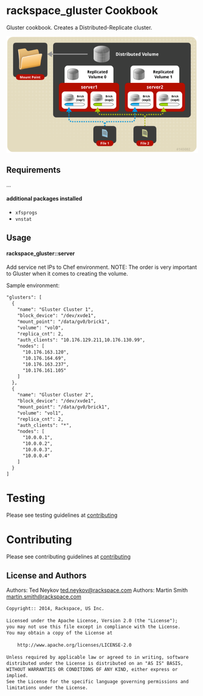 rackspace_gluster Cookbook
========================
Gluster cookbook. Creates a Distributed-Replicate cluster.

![Gluster Distributed-Replicate](img/gluster-dv.png)

Requirements
------------
...
#### additional packages installed
- `xfsprogs`
- `vnstat`

Usage
-----
#### rackspace_gluster::server
Add service net IPs to Chef environment.
NOTE: The order is very important to Gluster when it comes to creating the volume.

Sample environment:
    
    "glusters": [
      {
        "name": "Gluster Cluster 1",
        "block_device": "/dev/xvde1",
        "mount_point": "/data/gv0/brick1",
        "volume": "vol0",
        "replica_cnt": 2,
        "auth_clients": "10.176.129.211,10.176.130.99",
        "nodes": [
          "10.176.163.120",
          "10.176.164.69",
          "10.176.163.237",
          "10.176.161.105"
        ]
      },
      {
        "name": "Gluster Cluster 2",
        "block_device": "/dev/xvde1",
        "mount_point": "/data/gv0/brick1",
        "volume": "vol1",
        "replica_cnt": 2,
        "auth_clients": "*",
        "nodes": [
          "10.0.0.1",
          "10.0.0.2",
          "10.0.0.3",
          "10.0.0.4"
        ]
      }
    ]


Testing
=======

Please see testing guidelines at [contributing](https://github.com/rackspace-cookbooks/contributing/blob/master/CONTRIBUTING.md)

Contributing
============

Please see contributing guidelines at [contributing](https://github.com/rackspace-cookbooks/contributing/blob/master/CONTRIBUTING.md)

License and Authors
-------------------
Authors: Ted Neykov   <ted.neykov@rackspace.com>
Authors: Martin Smith <martin.smith@rackspace.com>

```text
Copyright:: 2014, Rackspace, US Inc.

Licensed under the Apache License, Version 2.0 (the "License");
you may not use this file except in compliance with the License.
You may obtain a copy of the License at

    http://www.apache.org/licenses/LICENSE-2.0

Unless required by applicable law or agreed to in writing, software
distributed under the License is distributed on an "AS IS" BASIS,
WITHOUT WARRANTIES OR CONDITIONS OF ANY KIND, either express or implied.
See the License for the specific language governing permissions and
limitations under the License.
```